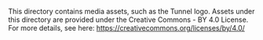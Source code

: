 This directory contains media assets, such as the Tunnel logo.
Assets under this directory are provided under the Creative Commons - BY 4.0 License. For more details, see here: <https://creativecommons.org/licenses/by/4.0/>